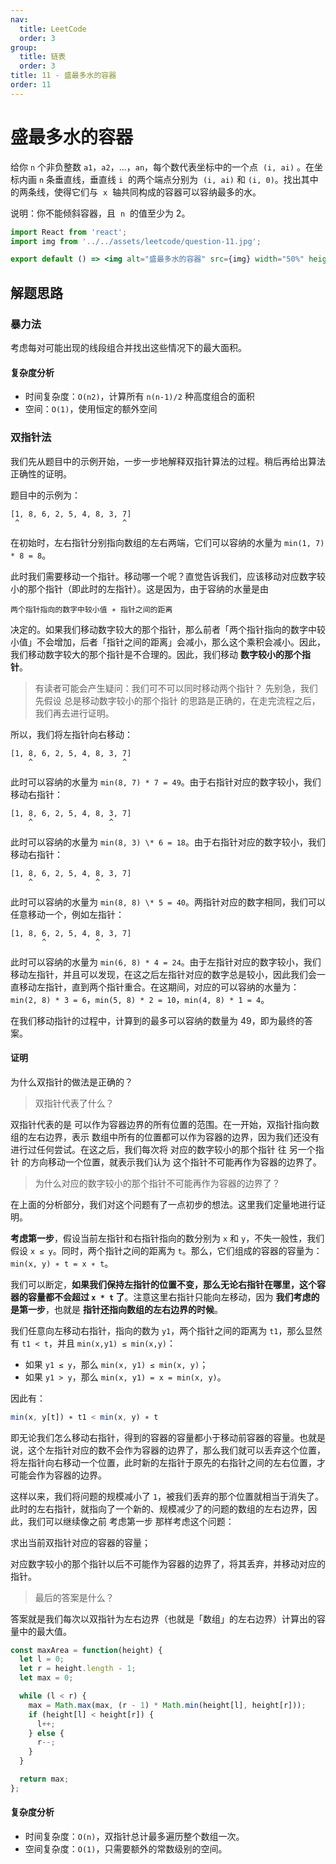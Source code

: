 ```yaml
---
nav:
  title: LeetCode
  order: 3
group:
  title: 链表
  order: 3
title: 11 - 盛最多水的容器
order: 11
---
```


# 盛最多水的容器

给你 `n` 个非负整数 `a1`，`a2`，...，`an`，每个数代表坐标中的一个点  `(i, ai)` 。在坐标内画 `n` 条垂直线，垂直线 `i`  的两个端点分别为  `(i, ai)` 和 `(i, 0)`。找出其中的两条线，使得它们与  `x`  轴共同构成的容器可以容纳最多的水。

说明：你不能倾斜容器，且  `n`  的值至少为 2。

```jsx | inline
import React from 'react';
import img from '../../assets/leetcode/question-11.jpg';

export default () => <img alt="盛最多水的容器" src={img} width="50%" height="50%" />;
```

## 解题思路

### 暴力法

考虑每对可能出现的线段组合并找出这些情况下的最大面积。

#### 复杂度分析

- 时间复杂度：`O(n2)`，计算所有 `n(n-1)/2` 种高度组合的面积
- 空间：`O(1)`，使用恒定的额外空间

### 双指针法

我们先从题目中的示例开始，一步一步地解释双指针算法的过程。稍后再给出算法正确性的证明。

题目中的示例为：

```plain
[1, 8, 6, 2, 5, 4, 8, 3, 7]
 ^                       ^
```

在初始时，左右指针分别指向数组的左右两端，它们可以容纳的水量为 `min(1, 7) * 8 = 8`。

此时我们需要移动一个指针。移动哪一个呢？直觉告诉我们，应该移动对应数字较小的那个指针（即此时的左指针）。这是因为，由于容纳的水量是由

```
两个指针指向的数字中较小值 ∗ 指针之间的距离
```

决定的。如果我们移动数字较大的那个指针，那么前者「两个指针指向的数字中较小值」不会增加，后者「指针之间的距离」会减小，那么这个乘积会减小。因此，我们移动数字较大的那个指针是不合理的。因此，我们移动 **数字较小的那个指针**。

> 有读者可能会产生疑问：我们可不可以同时移动两个指针？ 先别急，我们先假设 总是移动数字较小的那个指针 的思路是正确的，在走完流程之后，我们再去进行证明。

所以，我们将左指针向右移动：

```plain
[1, 8, 6, 2, 5, 4, 8, 3, 7]
    ^                    ^
```

此时可以容纳的水量为 `min(8, 7) * 7 = 49`。由于右指针对应的数字较小，我们移动右指针：

```plain
[1, 8, 6, 2, 5, 4, 8, 3, 7]
    ^                 ^
```

此时可以容纳的水量为 `min(8, 3) \* 6 = 18`。由于右指针对应的数字较小，我们移动右指针：

```plain
[1, 8, 6, 2, 5, 4, 8, 3, 7]
    ^              ^
```

此时可以容纳的水量为 `min(8, 8) \* 5 = 40`。两指针对应的数字相同，我们可以任意移动一个，例如左指针：

```plain
[1, 8, 6, 2, 5, 4, 8, 3, 7]
       ^           ^
```

此时可以容纳的水量为 `min(6, 8) * 4 = 24`。由于左指针对应的数字较小，我们移动左指针，并且可以发现，在这之后左指针对应的数字总是较小，因此我们会一直移动左指针，直到两个指针重合。在这期间，对应的可以容纳的水量为：`min(2, 8) * 3 = 6`，`min(5, 8) * 2 = 10`，`min(4, 8) * 1 = 4`。

在我们移动指针的过程中，计算到的最多可以容纳的数量为 49，即为最终的答案。

#### 证明

为什么双指针的做法是正确的？

> 双指针代表了什么？

双指针代表的是 可以作为容器边界的所有位置的范围。在一开始，双指针指向数组的左右边界，表示 数组中所有的位置都可以作为容器的边界，因为我们还没有进行过任何尝试。在这之后，我们每次将 对应的数字较小的那个指针 往 另一个指针 的方向移动一个位置，就表示我们认为 这个指针不可能再作为容器的边界了。

> 为什么对应的数字较小的那个指针不可能再作为容器的边界了？

在上面的分析部分，我们对这个问题有了一点初步的想法。这里我们定量地进行证明。

**考虑第一步**，假设当前左指针和右指针指向的数分别为 `x` 和 `y`，不失一般性，我们假设 `x ≤ y`。同时，两个指针之间的距离为 `t`。那么，它们组成的容器的容量为：`min(x, y) ∗ t = x ∗ t`。

我们可以断定，**如果我们保持左指针的位置不变，那么无论右指针在哪里，这个容器的容量都不会超过 `x * t` 了**。注意这里右指针只能向左移动，因为 **我们考虑的是第一步**，也就是 **指针还指向数组的左右边界的时候**。

我们任意向左移动右指针，指向的数为 `y1`，两个指针之间的距离为 `t1`，那么显然有 `t1 < t`，并且 `min(x,y1) ≤ min(x,y)`：

- 如果 `y1 ≤ y`，那么 `min(x, y1) ≤ min(x, y)`；
- 如果 `y1 > y`，那么 `min(x, y1) = x = min(x, y)`。

因此有：

```js
min(x, y[t]) ∗ t1 < min(x, y) ∗ t
```

即无论我们怎么移动右指针，得到的容器的容量都小于移动前容器的容量。也就是说，这个左指针对应的数不会作为容器的边界了，那么我们就可以丢弃这个位置，将左指针向右移动一个位置，此时新的左指针于原先的右指针之间的左右位置，才可能会作为容器的边界。

这样以来，我们将问题的规模减小了 `1`，被我们丢弃的那个位置就相当于消失了。此时的左右指针，就指向了一个新的、规模减少了的问题的数组的左右边界，因此，我们可以继续像之前 考虑第一步 那样考虑这个问题：

求出当前双指针对应的容器的容量；

对应数字较小的那个指针以后不可能作为容器的边界了，将其丢弃，并移动对应的指针。

> 最后的答案是什么？

答案就是我们每次以双指针为左右边界（也就是「数组」的左右边界）计算出的容量中的最大值。

```js
const maxArea = function(height) {
  let l = 0;
  let r = height.length - 1;
  let max = 0;

  while (l < r) {
    max = Math.max(max, (r - 1) * Math.min(height[l], height[r]));
    if (height[l] < height[r]) {
      l++;
    } else {
      r--;
    }
  }

  return max;
};
```

#### 复杂度分析

- 时间复杂度：`O(n)`，双指针总计最多遍历整个数组一次。
- 空间复杂度：`O(1)`，只需要额外的常数级别的空间。
